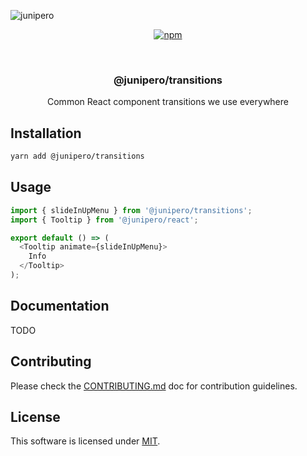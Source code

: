 ![junipero](https://storage.googleapis.com/junipero-cdn/images/logo-github.png)

<div align="center">

[![npm](https://img.shields.io/npm/v/@junipero/transitions.svg)](https://www.npmjs.com/package/@junipero/transitions)

<br />
<h3>@junipero/transitions</h3>
<p>Common React component transitions we use everywhere</p>

</div>

## Installation

```bash
yarn add @junipero/transitions
```

## Usage

```javascript
import { slideInUpMenu } from '@junipero/transitions';
import { Tooltip } from '@junipero/react';

export default () => (
  <Tooltip animate={slideInUpMenu}>
    Info
  </Tooltip>
);
```

## Documentation

TODO

## Contributing

Please check the [CONTRIBUTING.md](https://github.com/p3ol/junipero/blob/master/CONTRIBUTING.md) doc for contribution guidelines.

## License

This software is licensed under [MIT](https://github.com/p3ol/junipero/blob/master/LICENSE).
